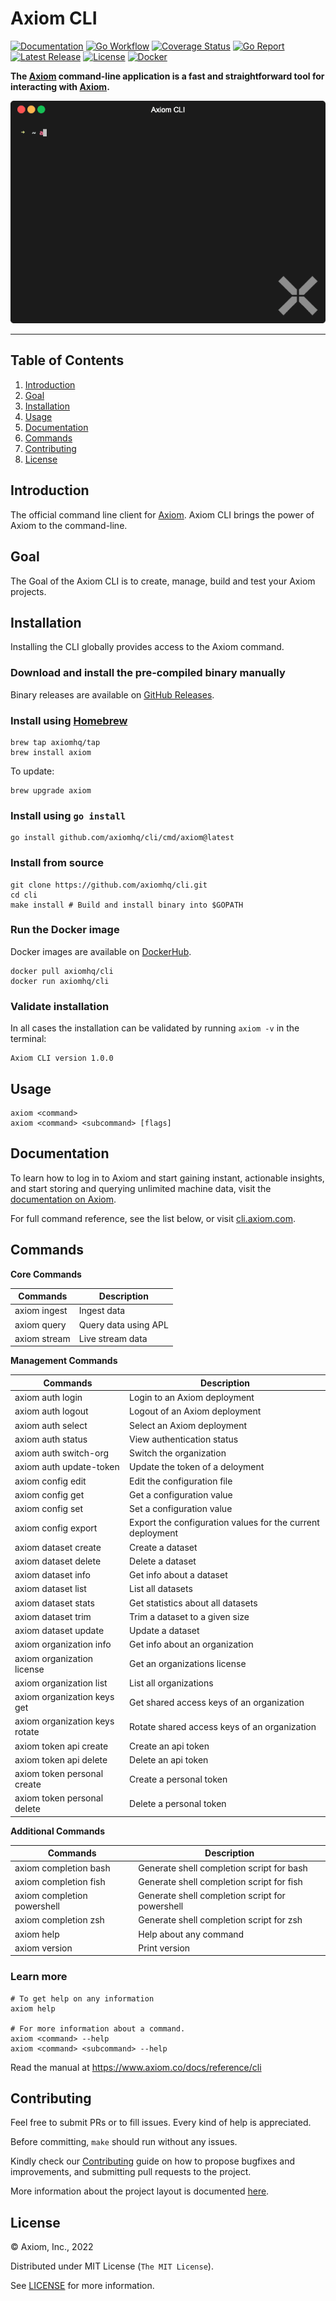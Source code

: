 # Axiom CLI

[![Documentation][docs_badge]][docs]
[![Go Workflow][go_workflow_badge]][go_workflow]
[![Coverage Status][coverage_badge]][coverage]
[![Go Report][report_badge]][report]
[![Latest Release][release_badge]][release]
[![License][license_badge]][license]
[![Docker][docker_badge]][docker]

**The [Axiom](https://axiom.co) command-line application is a fast and
straightforward tool for interacting with [Axiom](https://axiom.co).**

<p align="center"><img src=".github/img/demo.gif?raw=true"/></p>

---

## Table of Contents

1. [Introduction](#introduction)
1. [Goal](#Goal)
1. [Installation](#installation)
1. [Usage](#usage)
1. [Documentation](#documentation)
1. [Commands](#commands)
1. [Contributing](#contributing)
1. [License](#license)

## Introduction

The official command line client for [Axiom](https://www.axiom.co/). Axiom CLI
brings the power of Axiom to the command-line. 

## Goal

The Goal of the Axiom CLI is to create, manage, build and test your Axiom
projects. 

## Installation

Installing the CLI globally provides access to the Axiom command.

### Download and install the pre-compiled binary manually

Binary releases are available on
[GitHub Releases](https://github.com/axiomhq/cli/releases/latest).

### Install using [Homebrew](https://brew.sh)

```shell
brew tap axiomhq/tap
brew install axiom
```

To update:

```shell
brew upgrade axiom
```

### Install using `go install`

```shell
go install github.com/axiomhq/cli/cmd/axiom@latest
```

### Install from source

```shell
git clone https://github.com/axiomhq/cli.git
cd cli
make install # Build and install binary into $GOPATH
```

### Run the Docker image

Docker images are available on [DockerHub][docker].

```shell
docker pull axiomhq/cli
docker run axiomhq/cli
```

### Validate installation

In all cases the installation can be validated by running `axiom -v` in the
terminal:

```shell
Axiom CLI version 1.0.0
```

## Usage

```shell
axiom <command>
axiom <command> <subcommand> [flags]
```

## Documentation

To learn how to log in to Axiom and start gaining instant, actionable insights,
and start storing and querying unlimited machine data, visit the
[documentation on Axiom](https://docs.axiom.co/).

For full command reference, see the list below, or visit
[cli.axiom.com](https://www.axiom.co/docs/reference/cli).

## Commands

**Core Commands**

| Commands     | Description          |
| ------------ | -------------------- |
| axiom ingest | Ingest data          |
| axiom query  | Query data using APL |
| axiom stream | Live stream data     |

**Management Commands**

| Commands                       | Description                                                |
| ------------------------------ | ---------------------------------------------------------- |
| axiom auth login               | Login to an Axiom deployment                               |
| axiom auth logout              | Logout of an Axiom deployment                              |
| axiom auth select              | Select an Axiom deployment                                 |
| axiom auth status              | View authentication status                                 |
| axiom auth switch-org          | Switch the organization                                    |
| axiom auth update-token        | Update the token of a deloyment                            |
| axiom config edit              | Edit the configuration file                                |
| axiom config get               | Get a configuration value                                  |
| axiom config set               | Set a configuration value                                  |
| axiom config export            | Export the configuration values for the current deployment |
| axiom dataset create           | Create a dataset                                           |
| axiom dataset delete           | Delete a dataset                                           |
| axiom dataset info             | Get info about a dataset                                   |
| axiom dataset list             | List all datasets                                          |
| axiom dataset stats            | Get statistics about all datasets                          |
| axiom dataset trim             | Trim a dataset to a given size                             |
| axiom dataset update           | Update a dataset                                           |
| axiom organization info        | Get info about an organization                             |
| axiom organization license     | Get an organizations license                               |
| axiom organization list        | List all organizations                                     |
| axiom organization keys get    | Get shared access keys of an organization                  |
| axiom organization keys rotate | Rotate shared access keys of an organization               |
| axiom token api create         | Create an api token                                        |
| axiom token api delete         | Delete an api token                                        |
| axiom token personal create    | Create a personal token                                    |
| axiom token personal delete    | Delete a personal token                                    |

**Additional Commands**

| Commands                    | Description                                     |
| --------------------------- | ----------------------------------------------- |
| axiom completion bash       | Generate shell completion script for bash       |
| axiom completion fish       | Generate shell completion script for fish       |
| axiom completion powershell | Generate shell completion script for powershell |
| axiom completion zsh        | Generate shell completion script for zsh        |
| axiom help                  | Help about any command                          |
| axiom version               | Print version                                   |

### Learn more

```shell
# To get help on any information
axiom help

# For more information about a command.
axiom <command> --help
axiom <command> <subcommand> --help
```

Read the manual at https://www.axiom.co/docs/reference/cli

## Contributing

Feel free to submit PRs or to fill issues. Every kind of help is appreciated. 

Before committing, `make` should run without any issues.

Kindly check our [Contributing](Contributing.md) guide on how to propose
bugfixes and improvements, and submitting pull requests to the project.

More information about the project layout is documented
[here](.github/project-layout.md).

## License

&copy; Axiom, Inc., 2022

Distributed under MIT License (`The MIT License`).

See [LICENSE](LICENSE) for more information.

<!-- Badges -->

[docs]: https://docs.axiom.co
[docs_badge]: https://img.shields.io/badge/docs-reference-blue.svg?style=flat-square
[go_workflow]: https://github.com/axiomhq/cli/actions/workflows/push.yml
[go_workflow_badge]: https://img.shields.io/github/workflow/status/axiomhq/cli/Push?style=flat-square&ghcache=unused
[coverage]: https://codecov.io/gh/axiomhq/cli
[coverage_badge]: https://img.shields.io/codecov/c/github/axiomhq/cli.svg?style=flat-square&ghcache=unused
[report]: https://goreportcard.com/report/github.com/axiomhq/cli
[report_badge]: https://goreportcard.com/badge/github.com/axiomhq/cli?style=flat-square&ghcache=unused
[release]: https://github.com/axiomhq/cli/releases/latest
[release_badge]: https://img.shields.io/github/release/axiomhq/cli.svg?style=flat-square&ghcache=unused
[license]: https://opensource.org/licenses/MIT
[license_badge]: https://img.shields.io/github/license/axiomhq/cli.svg?color=blue&style=flat-square&ghcache=unused
[docker]: https://hub.docker.com/r/axiomhq/cli
[docker_badge]: https://img.shields.io/docker/pulls/axiomhq/cli.svg?style=flat-square&ghcache=unused
